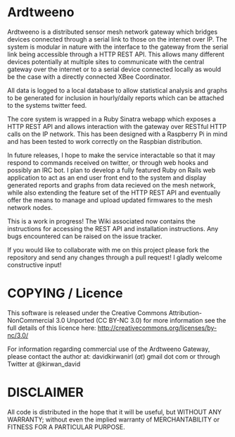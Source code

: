 # Ardtweeno
Ardtweeno is a distributed sensor mesh network gateway which bridges devices connected through a serial
link to those on the internet over IP. The system is modular in nature with the interface to the 
gateway from the serial link being accessible through a HTTP REST API. This allows many different devices 
potentially at multiple sites to communicate with the central gateway over the internet or to a serial 
device connected locally as would be the case with a directly connected XBee Coordinator.

All data is logged to a local database to allow statistical analysis and graphs to be generated for 
inclusion in hourly/daily reports which can be attached to the systems twitter feed.

The core system is wrapped in a Ruby Sinatra webapp which exposes a HTTP REST API and allows interaction 
with the gateway over RESTful HTTP calls on the IP network. This has been designed with a Raspberry Pi in 
mind and has been tested to work correctly on the Raspbian distribution.

In future releases, I hope to make the service interactable so that it may respond to commands received 
on twitter, or through web hooks and possibly an IRC bot. I plan to develop a fully featured Ruby
on Rails web application to act as an end user front end to the system and display generated reports and
graphs from data recieved on the mesh network, while also extending the feature set of the HTTP REST API
and eventually offer the means to manage and upload updated firmwares to the mesh network nodes.

This is a work in progress! The Wiki associated now contains the instructions for accessing the REST
API and installation instructions. Any bugs encountered can be raised on the issue tracker.

If you would like to collaborate with me on this project please fork the repository and send any changes
through a pull request! I gladly welcome constructive input!



# COPYING / Licence
This software is released under the Creative Commons Attribution-NonCommercial 3.0 Unported (CC BY-NC 3.0)
for more information see the full details of this licence here: http://creativecommons.org/licenses/by-nc/3.0/

For information regarding commercial use of the Ardtweeno Gateway, please contact the author at:
davidkirwanirl (_at_) gmail dot com or through Twitter at @kirwan\_david


# DISCLAIMER
All code is distributed in the hope that it will be useful, but WITHOUT ANY WARRANTY; 
without even the implied warranty of MERCHANTABILITY or FITNESS FOR A PARTICULAR PURPOSE.
